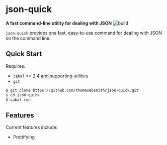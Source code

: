 # json-quick
**A fast command-line utility for dealing with JSON**
![build](https://github.com/thomasebsmith/json-quick/workflows/build/badge.svg)

`json-quick` provides one fast, easy-to-use command for dealing with JSON
on the command line.

## Quick Start
Requires:
 - `cabal` >= 2.4 and supporting utilities
 - `git`

```sh
$ git clone https://github.com/thomasebsmith/json-quick.git
$ cd json-quick
$ cabal run
```

## Features
Current features include:
 - Prettifying
